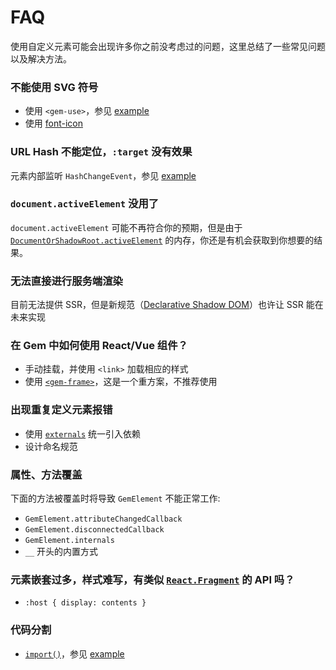 # FAQ

使用自定义元素可能会出现许多你之前没考虑过的问题，这里总结了一些常见问题以及解决方法。

### 不能使用 SVG 符号

- 使用 `<gem-use>`，参见 [example](https://github.com/mantou132/gem/tree/master/src/examples/svg-icon)
- 使用 [font-icon](https://css-tricks.com/html-for-icon-font-usage/)

### URL Hash 不能定位，`:target` 没有效果

元素内部监听 `HashChangeEvent`，参见 [example](https://github.com/mantou132/gem/tree/master/src/examples/hash)

### `document.activeElement` 没用了

`document.activeElement` 可能不再符合你的预期，但是由于 [`DocumentOrShadowRoot.activeElement`](https://developer.mozilla.org/en-US/docs/Web/API/DocumentOrShadowRoot/activeElement) 的内存，你还是有机会获取到你想要的结果。

### 无法直接进行服务端渲染

目前无法提供 SSR，但是新规范（[Declarative Shadow DOM](https://github.com/w3c/webcomponents/blob/gh-pages/proposals/Declarative-Shadow-DOM.md)）也许让 SSR 能在未来实现

### 在 Gem 中如何使用 React/Vue 组件？

- 手动挂载，并使用 `<link>` 加载相应的样式
- 使用 [`<gem-frame>`](https://github.com/mantou132/gem-frame)，这是一个重方案，不推荐使用

### 出现重复定义元素报错

- 使用 [`externals`](https://webpack.js.org/configuration/externals/) 统一引入依赖
- 设计命名规范

### 属性、方法覆盖

下面的方法被覆盖时将导致 `GemElement` 不能正常工作:

- `GemElement.attributeChangedCallback`
- `GemElement.disconnectedCallback`
- `GemElement.internals`
- `__` 开头的内置方式

### 元素嵌套过多，样式难写，有类似 [`React.Fragment`](https://reactjs.org/docs/fragments.html) 的 API 吗？

- `:host { display: contents }`

### 代码分割

- [`import()`](https://developer.mozilla.org/en-US/docs/Web/JavaScript/Reference/Statements/import#Dynamic_Imports)，参见 [example](https://github.com/mantou132/gem/tree/master/src/examples/multi-page)
